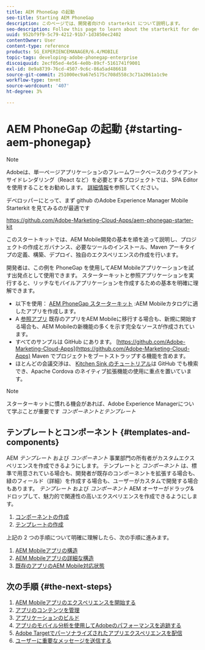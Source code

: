 ```yaml
---
title: AEM PhoneGap の起動
seo-title: Starting AEM PhoneGap
description: このページでは、開発者向けの starterkit について説明します。
seo-description: Follow this page to learn about the starterkit for developers.
uuid: 952bf9f9-5c79-4212-91b7-1d3850ec2402
contentOwner: User
content-type: reference
products: SG_EXPERIENCEMANAGER/6.4/MOBILE
topic-tags: developing-adobe-phonegap-enterprise
discoiquuid: 2ecf05ed-4e56-4e0b-89cf-5161741f9001
exl-id: 8e9a8739-76cd-4507-9c6c-86a5ad486618
source-git-commit: 251000ec9a67e5175c708d558c3c71a2061a1c9e
workflow-type: tm+mt
source-wordcount: '407'
ht-degree: 3%

---
```


# AEM PhoneGap の起動 {#starting-aem-phonegap}

>[!NOTE]
>
>Adobeは、単一ページアプリケーションのフレームワークベースのクライアントサイドレンダリング（React など）を必要とするプロジェクトでは、SPA Editor を使用することをお勧めします。 [詳細情報](/help/sites-developing/spa-overview.md)を参照してください。

デベロッパーにとって、まず github のAdobe Experience Manager Mobile Starterkit を見てみるのが最適です

https://github.com/Adobe-Marketing-Cloud-Apps/aem-phonegap-starter-kit

このスタートキットでは、AEM Mobile開発の基本を順を追って説明し、プロジェクトの作成とガバナンス、必要なツールのインストール、Maven アーキタイプの定義、構築、デプロイ、独自のエクスペリエンスの作成を行います。

開発者は、この例を PhoneGap を使用してAEM Mobileアプリケーションを試す出発点として使用できます。 スターターキットと参照アプリケーションを実行すると、リッチなモバイルアプリケーションを作成するための基本を明確に理解できます。

* 以下を使用： [AEM PhoneGap スターターキット](https://github.com/Adobe-Marketing-Cloud-Apps/aem-phonegap-starter-kit) :AEM Mobileカタログに適したアプリを作成します。
* A [参照アプリ](https://github.com/Adobe-Marketing-Cloud-Apps/aem-mobile-hybrid-reference) 既存のアプリをAEM Mobileに移行する場合も、新規に開始する場合も、AEM Mobileの新機能の多くを示す完全なソースが作成されています。
* すべてのサンプルは GitHub にあります。 [https://github.com/Adobe-Marketing-Cloud-Apps](https://github.com/Adobe-Marketing-Cloud-Apps) Maven でプロジェクトをブートストラップする機能を含めます。
* ほとんどの会議交渉は、 [Kitchen Sink のチュートリアル](https://github.com/blefebvre/aem-phonegap-kitchen-sink)は GitHub でも検索でき、Apache Cordova のネイティブ拡張機能の使用に重点を置いています。

>[!NOTE]
>
>スターターキットに慣れる機会があれば、Adobe Experience Managerについて学ぶことが重要です *コンポーネントとテンプレート*

## テンプレートとコンポーネント {#templates-and-components}

AEM *テンプレート* および *コンポーネント* 事業部門の所有者がカスタムエクスペリエンスを作成できるようにします。 テンプレートと *コンポーネント* は、標準で用意されている場合も、開発者が既存のコンポーネントを拡張する場合も、緑のフィールド（詳細）を作成する場合も、ユーザーがカスタムで開発する場合もあります。 *テンプレート* および *コンポーネント* AEM オーサーがドラッグ&amp;ドロップして、魅力的で関連性の高いエクスペリエンスを作成できるようにします。

1. [コンポーネントの作成](/help/sites-developing/components.md)
1. [テンプレートの作成](/help/sites-developing/templates.md)

上記の 2 つの手順について明確に理解したら、次の手順に進みます。

1. [AEM Mobileアプリの構造](/help/mobile/phonegap-structure-an-app.md)
1. [AEM Mobileアプリの詳細な構造](/help/mobile/phonegap-apps-arch.md)
1. [既存のアプリのAEM Mobile対応状態](/help/mobile/phonegap-adding-content-to-imported-app.md)

## 次の手順 {#the-next-steps}

1. [AEM Mobileアプリのエクスペリエンスを開始する](/help/mobile/starting-aem-phonegap-app.md)
1. [アプリのコンテンツを管理](/help/mobile/phonegap-manage-app-content.md)
1. [アプリケーションのビルド](/help/mobile/building-app-mobile-phonegap.md)
1. [アプリのモバイル分析を使用してAdobeのパフォーマンスを追跡する](/help/mobile/phonegap-intro-to-app-analytics.md)
1. [Adobe Targetでパーソナライズされたアプリエクスペリエンスを配信](/help/mobile/phonegap-aem-mobile-content-personalization.md)
1. [ユーザーに重要なメッセージを送信する](/help/mobile/phonegap-push-notifications.md)
